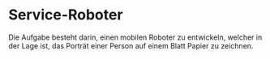 # Service-Roboter
Die Aufgabe besteht darin, einen mobilen Roboter zu entwickeln, welcher in der Lage ist, das Porträt einer Person auf einem Blatt Papier zu zeichnen.
